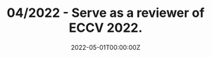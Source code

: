 ---
title: 04/2022 - Serve as a reviewer of ECCV 2022.
subtitle: 

# Summary for listings and search engines
summary: 

# Link this post with a project
projects: []

# Date published
date: "2022-05-01T00:00:00Z"

# Date updated
lastmod: "2022-05-01T00:00:00Z"

# Is this an unpublished draft?
draft: false

# Show this page in the Featured widget?
featured: false

# Featured image
# Place an image named `featured.jpg/png` in this page's folder and customize its options here.

---